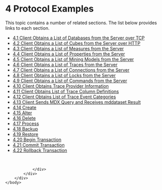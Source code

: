 <html dir="LTR" xmlns:mshelp="http://msdn.microsoft.com/mshelp" xmlns:ddue="http://ddue.schemas.microsoft.com/authoring/2003/5" xmlns:xlink="http://www.w3.org/1999/xlink" xmlns:tool="http://www.microsoft.com/tooltip">
    <head>
        <meta http-equiv="Content-Type" content="text/html; CHARSET=utf-8"></meta>
        <meta name="save" content="history"></meta>
        <title>4 Protocol Examples</title>
        <xml>
            <mshelp:toctitle title="4 Protocol Examples"></mshelp:toctitle>
            <mshelp:rltitle title="[MS-SSAS]: Protocol Examples"></mshelp:rltitle>
            <mshelp:keyword index="A" term="090eb2e4-5bd4-4cc4-967e-604ebad10ad4"></mshelp:keyword>
            <mshelp:attr name="DCSext.ContentType" value="open specification"></mshelp:attr>
            <mshelp:attr name="AssetID" value="090eb2e4-5bd4-4cc4-967e-604ebad10ad4"></mshelp:attr>
            <mshelp:attr name="TopicType" value="kbRef"></mshelp:attr>
            <mshelp:attr name="DCSext.Title" value="[MS-SSAS]: Protocol Examples" />
        </xml>
    </head>
    <body>
        <div id="header">
            <h1 class="heading">4 Protocol Examples</h1>
        </div>
        <div id="mainSection">
            <div id="mainBody">
                <div id="allHistory" class="saveHistory"></div>
                <div id="sectionSection0" class="section" name="collapseableSection">
                    <p>This topic contains a number of related sections. The list below provides links to each section.<br /></p><ul><li><span><a href="daa9b5f9-832e-4b61-85d5-53113ff69708.md">4.1 Client Obtains a List of Databases from the Server over TCP</a></span></li><li><span><a href="308c9be1-ed94-44c9-a141-5b458199b875.md">4.2 Client Obtains a List of Cubes from the Server over HTTP</a></span></li><li><span><a href="89cea090-8e46-4bcb-a103-70ca6dffde77.md">4.3 Client Obtains a List of Measures from the Server</a></span></li><li><span><a href="46dc204f-bf92-49d2-803f-3cb528baab96.md">4.4 Client Obtains a List of Properties from the Server</a></span></li><li><span><a href="8651d961-2140-4fce-8f0d-b0eee35bf82c.md">4.5 Client Obtains a List of Mining Models from the Server</a></span></li><li><span><a href="64a6571e-44e9-4434-8541-737d42f05361.md">4.6 Client Obtains a List of Traces from the Server</a></span></li><li><span><a href="f656bb6f-c3a9-4aa9-af6c-a20e9793bed9.md">4.7 Client Obtains a List of Connections from the Server</a></span></li><li><span><a href="35bc4d94-6f38-4128-9f6b-57819dbc5fb5.md">4.8 Client Obtains a List of Locks from the Server</a></span></li><li><span><a href="f3762dcb-15dd-4d18-a201-b7971f6791c3.md">4.9 Client Obtains a List of Commands from the Server</a></span></li><li><span><a href="82bb1d52-5c6d-4306-8ad8-9704f5b1b7fc.md">4.10 Client Obtains Trace Provider Information</a></span></li><li><span><a href="50a79969-4a31-4e56-ae56-772516a23fc1.md">4.11 Client Obtains List of Trace Column Definitions</a></span></li><li><span><a href="55417ebc-556c-44ca-82a8-6c9d084ac070.md">4.12 Client Obtains List of Trace Event Categories</a></span></li><li><span><a href="f9bdaa97-c8a3-4667-b462-1e1e51461dd2.md">4.13 Client Sends MDX Query and Receives mddataset Result</a></span></li><li><span><a href="6e3d1bca-2d85-43b3-b4cc-906dde82cc39.md">4.14 Create</a></span></li><li><span><a href="a1944cc7-b56e-47b6-8c2e-d167a92033d2.md">4.15 Alter</a></span></li><li><span><a href="4f428722-7b64-455f-9ab9-5773228adb28.md">4.16 Delete</a></span></li><li><span><a href="d882c46a-40c9-42bf-9eb7-882ff057428c.md">4.17 Process</a></span></li><li><span><a href="5aa3cc47-70cc-48e6-9c92-6adc6b7a763f.md">4.18 Backup</a></span></li><li><span><a href="1b86cd56-313c-4c41-bcce-d437f1076466.md">4.19 Restore</a></span></li><li><span><a href="34c205c4-00d2-4bd8-8ec2-163a689e4be7.md">4.20 Begin Transaction</a></span></li><li><span><a href="0d01a04a-3170-4c23-8fd2-d577ce6daeb6.md">4.21 Commit Transaction</a></span></li><li><span><a href="14bce6b4-a4ab-4127-b8ef-01645f418b2d.md">4.22 Rollback Transaction</a></span></li></ul><p><br /></p>


                </div>
            </div>
        </div>
    </body>
</html>